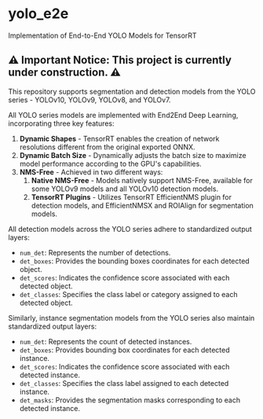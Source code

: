 # yolo_e2e
Implementation of End-to-End YOLO Models for TensorRT

## ⚠️ Important Notice: This project is currently under construction. ⚠️

This repository supports segmentation and detection models from the YOLO series - YOLOv10, YOLOv9, YOLOv8, and YOLOv7. 

All YOLO series models are implemented with End2End Deep Learning, incorporating three key features:

1. **Dynamic Shapes** - TensorRT enables the creation of network resolutions different from the original exported ONNX.
2. **Dynamic Batch Size** - Dynamically adjusts the batch size to maximize model performance according to the GPU's capabilities.
3. **NMS-Free** - Achieved in two different ways:
   1. **Native NMS-Free** - Models natively support NMS-Free, available for some YOLOv9 models and all YOLOv10 detection models.
   2. **TensorRT Plugins** - Utilizes TensorRT EfficientNMS plugin for detection models, and EfficientNMSX and ROIAlign for segmentation models.


All detection models across the YOLO series adhere to standardized output layers:

- `num_det`: Represents the number of detections.
- `det_boxes`: Provides the bounding boxes coordinates for each detected object.
- `det_scores`: Indicates the confidence score associated with each detected object.
- `det_classes`: Specifies the class label or category assigned to each detected object.

Similarly, instance segmentation models from the YOLO series also maintain standardized output layers:

- `num_det`: Represents the count of detected instances.
- `det_boxes`: Provides bounding box coordinates for each detected instance.
- `det_scores`: Indicates the confidence score associated with each detected instance.
- `det_classes`: Specifies the class label assigned to each detected instance.
- `det_masks`: Provides the segmentation masks corresponding to each detected instance.
